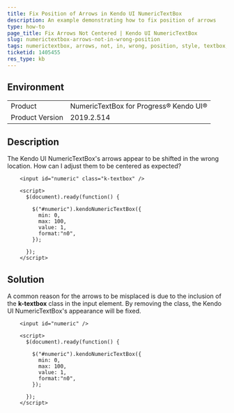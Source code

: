 ```yaml
---
title: Fix Position of Arrows in Kendo UI NumericTextBox
description: An example demonstrating how to fix position of arrows
type: how-to
page_title: Fix Arrows Not Centered | Kendo UI NumericTextBox
slug: numerictextbox-arrows-not-in-wrong-position
tags: numerictextbox, arrows, not, in, wrong, position, style, textbox, k-textbox
ticketid: 1405455
res_type: kb
---
```


## Environment
<table>
 <tr>
  <td>Product</td>
  <td>NumericTextBox for Progress® Kendo UI®</td>
 </tr>

  <td>Product Version</td>
  <td>2019.2.514</td>
 </tr>
</table>

## Description

The Kendo UI NumericTextBox's arrows appear to be shifted in the wrong location.  How can I adjust them to be centered as expected?  
```dojo
    <input id="numeric" class="k-textbox" />
    
    <script>
      $(document).ready(function() {

        $("#numeric").kendoNumericTextBox({
          min: 0,
          max: 100,
          value: 1,
          format:"n0",
        });

      });
    </script>
```

## Solution

A common reason for the arrows to be misplaced is due to the inclusion of the **k-textbox** class in the input element.  By removing the class, the Kendo UI NumericTextBox's appearance will be fixed.

```dojo
    <input id="numeric" />
    
    <script>
      $(document).ready(function() {

        $("#numeric").kendoNumericTextBox({
          min: 0,
          max: 100,
          value: 1,
          format:"n0",
        });

      });
    </script>
```
